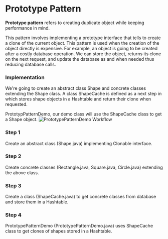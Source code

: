 # Prototype Pattern
**Prototype pattern** refers to creating duplicate object while keeping performance in mind.

This pattern involves implementing a prototype interface that tells to create a clone of the current object. This pattern is used when the creation of the object directly is expensive. For example, an object is going to be created after a costly database operation. We can store the object, returns its clone on the next request, and update the database as and when needed thus reducing database calls.

### Implementation
We're going to create an abstract class Shape and concrete classes extending the Shape class. A class ShapeCache is defined as a next step in which stores shape objects in a Hashtable and return their clone when requested.

PrototypPatternDemo, our demo class will use the ShapeCache class to get a Shape object.
![PrototypePatternDemo Workflow](https://www.tutorialspoint.com/design_pattern/images/prototype_pattern_uml_diagram.jpg)
### Step 1
Create an abstract class (Shape.java) implementing Clonable interface.
### Step 2
Create concrete classes (Rectangle.java, Square.java, Circle.java) extending the above class.
### Step 3
Create a class (ShapeCache.java) to get concrete classes from database and store them in a Hashtable.
### Step 4
PrototypePatternDemo (PrototypePatternDemo.java) uses ShapeCache class to get clones of shapes stored in a Hashtable.
